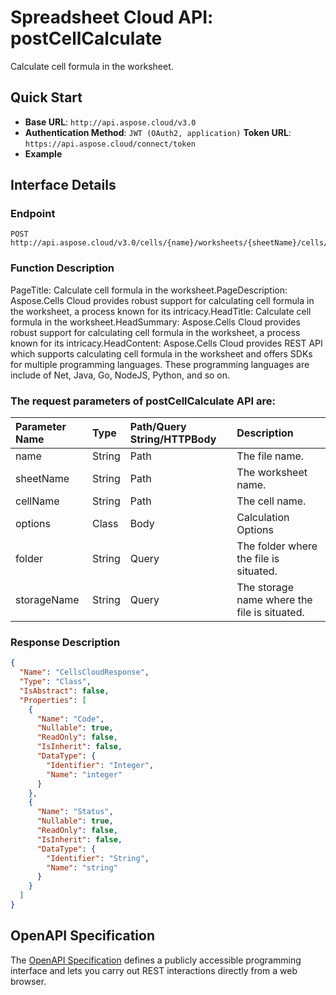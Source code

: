 # **Spreadsheet Cloud API: postCellCalculate**

Calculate cell formula in the worksheet. 


## **Quick Start**

- **Base URL**: `http://api.aspose.cloud/v3.0`
- **Authentication Method**: `JWT (OAuth2, application)`  **Token URL**: `https://api.aspose.cloud/connect/token`
- **Example** 

## **Interface Details**

### **Endpoint** 

```
POST http://api.aspose.cloud/v3.0/cells/{name}/worksheets/{sheetName}/cells/{cellName}/calculate
```
### **Function Description**
PageTitle: Calculate cell formula in the worksheet.PageDescription: Aspose.Cells Cloud provides robust support for calculating cell formula in the worksheet, a process known for its intricacy.HeadTitle: Calculate cell formula in the worksheet.HeadSummary: Aspose.Cells Cloud provides robust support for calculating cell formula in the worksheet, a process known for its intricacy.HeadContent: Aspose.Cells Cloud provides REST API which supports calculating cell formula in the worksheet and offers SDKs for multiple programming languages. These programming languages are include of Net, Java, Go, NodeJS, Python, and so on.

### The request parameters of **postCellCalculate** API are: 

| Parameter Name | Type | Path/Query String/HTTPBody | Description | 
| :- | :- | :- |:- | 
|name|String|Path|The file name.|
|sheetName|String|Path|The worksheet name.|
|cellName|String|Path|The cell name.|
|options|Class|Body|Calculation Options|
|folder|String|Query|The folder where the file is situated.|
|storageName|String|Query|The storage name where the file is situated.|

### **Response Description**
```json
{
  "Name": "CellsCloudResponse",
  "Type": "Class",
  "IsAbstract": false,
  "Properties": [
    {
      "Name": "Code",
      "Nullable": true,
      "ReadOnly": false,
      "IsInherit": false,
      "DataType": {
        "Identifier": "Integer",
        "Name": "integer"
      }
    },
    {
      "Name": "Status",
      "Nullable": true,
      "ReadOnly": false,
      "IsInherit": false,
      "DataType": {
        "Identifier": "String",
        "Name": "string"
      }
    }
  ]
}
```


## OpenAPI Specification

The [OpenAPI Specification](https://reference.aspose.cloud/cells/#/CellsController/PostCellCalculate) defines a publicly accessible programming interface and lets you carry out REST interactions directly from a web browser.

